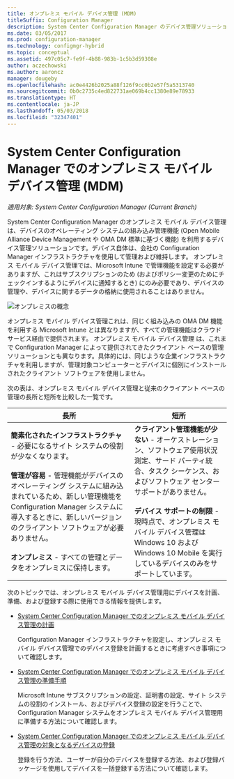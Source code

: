 ```yaml
---
title: オンプレミス モバイル デバイス管理 (MDM)
titleSuffix: Configuration Manager
description: System Center Configuration Manager のデバイス管理ソリューション、オンプレミス モバイル デバイス管理について説明します。
ms.date: 03/05/2017
ms.prod: configuration-manager
ms.technology: configmgr-hybrid
ms.topic: conceptual
ms.assetid: 497c05c7-fe9f-4b88-983b-1c5b3d59308e
author: aczechowski
ms.author: aaroncz
manager: dougeby
ms.openlocfilehash: ac0e4426b2025a88f126f9cc0b2e57f5a5313740
ms.sourcegitcommit: 0b0c2735c4ed822731ae069b4cc1380e89e78933
ms.translationtype: HT
ms.contentlocale: ja-JP
ms.lasthandoff: 05/03/2018
ms.locfileid: "32347401"
---
```

# <a name="on-premises-mobile-device-management-mdm-in-system-center-configuration-manager"></a>System Center Configuration Manager でのオンプレミス モバイル デバイス管理 (MDM)

*適用対象: System Center Configuration Manager (Current Branch)*

System Center Configuration Manager のオンプレミス モバイル デバイス管理 は、デバイスのオペレーティング システムの組み込み管理機能 (Open Mobile Alliance Device Management や OMA DM 標準に基づく機能) を利用するデバイス管理ソリューションです。デバイス自体は、会社の Configuration Manager インフラストラクチャを使用して管理および維持します。 オンプレミス モバイル デバイス管理では、Microsoft Intune で管理機能を設定する必要がありますが、これはサブスクリプションのため (およびポリシー変更のためにチェックインするようにデバイスに通知するとき) にのみ必要であり、デバイスの管理や、デバイスに関するデータの格納に使用されることはありません。  

 ![オンプレミスの概念](media/On-premises-conceptual.png)  

 オンプレミス モバイル デバイス管理これは、同じく組み込みの OMA DM 機能を利用する Microsoft Intune とは異なりますが、すべての管理機能はクラウド サービス経由で提供されます。  オンプレミス モバイル デバイス管理 は、これまで Configuration Manager によって提供されてきたクライアント ベースの管理ソリューションとも異なります。具体的には、同じような企業インフラストラクチャを利用しますが、管理対象コンピューターとデバイスに個別にインストールされたクライアント ソフトウェアを使用しません。  

 次の表は、オンプレミス モバイル デバイス管理と従来のクライアント ベースの管理の長所と短所を比較した一覧です。  

|長所|短所|  
|----------------|-------------------|  
|**簡素化されたインフラストラクチャ** - 必要になるサイト システムの役割が少なくなります。<br /><br /> **管理が容易** - 管理機能がデバイスのオペレーティング システムに組み込まれているため、新しい管理機能を Configuration Manager システムに導入するときに、新しいバージョンのクライアント ソフトウェアが必要ありません。<br /><br /> **オンプレミス** - すべての管理とデータをオンプレミスに保持します。|**クライアント管理機能が少ない** - オーケストレーション、ソフトウェア使用状況測定、サード パーティ統合、タスク シーケンス、およびソフトウェア センター サポートがありません。<br /><br /> **デバイス サポートの制限** - 現時点で、オンプレミス モバイル デバイス管理は Windows 10 および Windows 10 Mobile を実行しているデバイスのみをサポートしています。|  

 次のトピックでは、オンプレミス モバイル デバイス管理用にデバイスを計画、準備、および登録する際に使用できる情報を提供します。  

-   [System Center Configuration Manager でのオンプレミス モバイル デバイス管理の計画](../plan-design/plan-on-premises-mdm.md)  

     Configuration Manager インフラストラクチャを設定し、オンプレミス モバイル デバイス管理でのデバイス登録を計画するときに考慮すべき事項について確認します。  

-   [System Center Configuration Manager でのオンプレミス モバイル デバイス管理の準備手順](../get-started/preparation-steps-for-on-premises-mdm.md)  

     Microsoft Intune サブスクリプションの設定、証明書の設定、サイト システムの役割のインストール、およびデバイス登録の設定を行うことで、Configuration Manager システムをオンプレミス モバイル デバイス管理用に準備する方法について確認します。  

-   [System Center Configuration Manager でのオンプレミス モバイル デバイス管理の対象となるデバイスの登録](../deploy-use/enroll-devices-on-premises-mdm.md)  

     登録を行う方法、ユーザーが自分のデバイスを登録する方法、および登録パッケージを使用してデバイスを一括登録する方法について確認します。  
